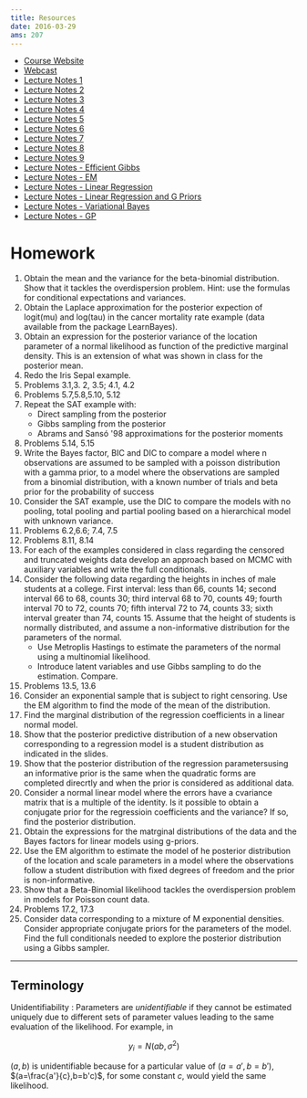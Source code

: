 ```yaml
---
title: Resources
date: 2016-03-29
ams: 207
---
```


- [Course Website](https://ams207-spring16-01.courses.soe.ucsc.edu/)
- [Webcast](https://webcast.ucsc.edu/)
- [Lecture Notes 1](https://github.com/luiarthur/bayesModel_HW/blob/master/notes/notes1.pdf)
- [Lecture Notes 2](https://github.com/luiarthur/bayesModel_HW/blob/master/notes/notes2.pdf)
- [Lecture Notes 3](https://github.com/luiarthur/bayesModel_HW/blob/master/notes/notes3.pdf)
- [Lecture Notes 4](https://github.com/luiarthur/bayesModel_HW/blob/master/notes/notes4.pdf)
- [Lecture Notes 5](https://github.com/luiarthur/bayesModel_HW/blob/master/notes/notes5.pdf)
- [Lecture Notes 6](https://github.com/luiarthur/bayesModel_HW/blob/master/notes/notes6.pdf)
- [Lecture Notes 7](https://github.com/luiarthur/bayesModel_HW/blob/master/notes/notes7.pdf)
- [Lecture Notes 8](https://github.com/luiarthur/bayesModel_HW/blob/master/notes/notes8.pdf)
- [Lecture Notes 9](https://github.com/luiarthur/bayesModel_HW/blob/master/notes/notes9.pdf)
- [Lecture Notes - Efficient Gibbs](https://github.com/luiarthur/bayesModel_HW/blob/master/notes/notes10.pdf)
- [Lecture Notes - EM](https://github.com/luiarthur/bayesModel_HW/blob/master/notes/notes11.pdf)
- [Lecture Notes - Linear Regression](https://github.com/luiarthur/bayesModel_HW/blob/master/notes/notes12.pdf)
- [Lecture Notes - Linear Regression and G Priors](https://drive.google.com/open?id=0B7Ccueiur0BNSzlNUFZuTkg0VHM)
- [Lecture Notes - Variational Bayes](https://drive.google.com/open?id=0B7Ccueiur0BNaGZyWUV5cDA2dnM)
- [Lecture Notes - GP](https://drive.google.com/open?id=0B7Ccueiur0BNVngwYzVvT0Q4Q2c)

# Homework
1. Obtain the mean and the variance for the beta-binomial distribution. Show that it tackles   the overdispersion problem. Hint: use the formulas for conditional expectations and variances.
2. Obtain the Laplace approximation for the posterior expection of  logit(mu) and log(tau) in the cancer mortality rate example (data available from the package LearnBayes).
3. Obtain an expression for the posterior variance of the location parameter of a normal likelihood as function of the predictive marginal density. This is an extension of what was shown in class for the posterior mean.
4. Redo the Iris Sepal example.
5. Problems 3.1,3. 2, 3.5; 4.1, 4.2
6. Problems 5.7,5.8,5.10, 5.12
7. Repeat the SAT example with:
    - Direct sampling from the posterior
    - Gibbs sampling from the posterior
    - Abrams and Sansó '98 approximations for the posterior moments
8. Problems 5.14, 5.15
9. Write the Bayes factor, BIC and DIC to compare a model where n observations are assumed to be sampled with a poisson distribution with a gamma prior, to a model where the observations are sampled from a binomial distribution, with a known number of trials and beta prior for the probability of success
10. Consider the SAT example, use the DIC to compare the models with no  pooling, total pooling and partial pooling based on a hierarchical model with unknown variance.
11. Problems 6.2,6.6; 7.4, 7.5
12. Problems 8.11, 8.14
13. For each of the examples considered in class regarding the censored and truncated weights data develop an approach based on MCMC with auxiliary variables and write the full conditionals.
14. Consider the following data regarding the heights in inches of male students at a college. First interval: less than 66, counts 14; second interval 66 to 68, counts 30; third interval 68 to 70, counts 49; fourth interval 70 to 72, counts 70; fifth interval 72 to 74, counts 33; sixth interval greater than 74, counts 15. Assume that the height of students is normally distributed, and assume a non-informative distribution for the parameters of the normal.
    - Use Metroplis Hastings to estimate the parameters of the normal using a multinomial likelihood.
    - Introduce latent variables and use Gibbs sampling to do the estimation. Compare.
15. Problems 13.5, 13.6
16. Consider an exponential sample that is subject to right censoring. Use the EM algorithm to find the mode of the mean of the distribution.
17. Find the marginal distribution of the regression coefficients in a linear normal model.
18. Show that the posterior predictive distribution of a new observation corresponding to a regression model is a student distribution as indicated in the slides.
19. Show that the posterior distribution of the regression parametersusing an informative prior is the same when the quadratic forms are completed direcrtly and when the prior is considered as additional data.
20. Consider a normal linear model where the errors have a cvariance matrix that is a multiple of the identity. Is it possible to obtain a conjugate prior for the regressioin coefficients and the variance? If so, find the posterior distribution.
21. Obtain the expressions for the matrginal distributions of the data and the Bayes factors for linear models using g-priors.
22. Use the EM algorithm to estimate the model of he posterior distribution of the location and scale parameters in a model where the observations follow a student distribution with fixed degrees of freedom and the prior is non-informative.
23. Show that a Beta-Binomial likelihood tackles the overdispersion problem in models for Poisson count data.
24. Problems 17.2, 17.3
25. Consider data corresponding to a mixture of M exponential densities. Consider appropriate conjugate priors for the parameters of the model. Find the full conditionals needed to explore the posterior distribution using a Gibbs sampler.

***

## Terminology

Unidentifiability
: Parameters are *unidentifiable* if they cannot be estimated uniquely due to different sets of parameter values leading to the same evaluation of the likelihood. For example, in

$$
  y_i = N(ab,\sigma^2)
$$

$(a,b)$ is unidentifiable because for a particular value of $(a=a',b=b')$, $(a=\frac{a'}{c},b=b'c)$, for some constant $c$, would yield the same likelihood.

